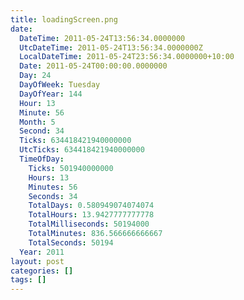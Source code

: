 ```yaml
---
title: loadingScreen.png
date:
  DateTime: 2011-05-24T13:56:34.0000000
  UtcDateTime: 2011-05-24T13:56:34.0000000Z
  LocalDateTime: 2011-05-24T23:56:34.0000000+10:00
  Date: 2011-05-24T00:00:00.0000000
  Day: 24
  DayOfWeek: Tuesday
  DayOfYear: 144
  Hour: 13
  Minute: 56
  Month: 5
  Second: 34
  Ticks: 634418421940000000
  UtcTicks: 634418421940000000
  TimeOfDay:
    Ticks: 501940000000
    Hours: 13
    Minutes: 56
    Seconds: 34
    TotalDays: 0.580949074074074
    TotalHours: 13.9427777777778
    TotalMilliseconds: 50194000
    TotalMinutes: 836.566666666667
    TotalSeconds: 50194
  Year: 2011
layout: post
categories: []
tags: []
---
```


